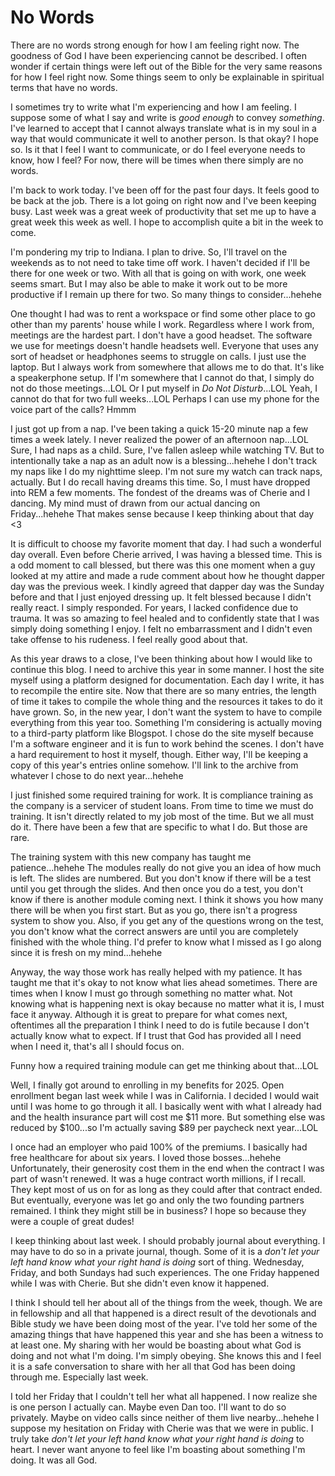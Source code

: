 # No Words

There are no words strong enough for how I am feeling right now. The goodness of God I have been experiencing cannot be described. I often wonder if certain things were left out of the Bible for the very same reasons for how I feel right now. Some things seem to only be explainable in spiritual terms that have no words.

I sometimes try to write what I'm experiencing and how I am feeling. I suppose some of what I say and write is *good enough* to convey *something*. I've learned to accept that I cannot always translate what is in my soul in a way that would communicate it well to another person. Is that okay? I hope so. Is it that I feel I want to communicate, or do I feel everyone needs to know, how I feel? For now, there will be times when there simply are no words.

I'm back to work today. I've been off for the past four days. It feels good to be back at the job. There is a lot going on right now and I've been keeping busy. Last week was a great week of productivity that set me up to have a great week this week as well. I hope to accomplish quite a bit in the week to come.

I'm pondering my trip to Indiana. I plan to drive. So, I'll travel on the weekends as to not need to take time off work. I haven't decided if I'll be there for one week or two. With all that is going on with work, one week seems smart. But I may also be able to make it work out to be more productive if I remain up there for two. So many things to consider...hehehe

One thought I had was to rent a workspace or find some other place to go other than my parents' house while I work. Regardless where I work from, meetings are the hardest part. I don't have a good headset. The software we use for meetings doesn't handle headsets well. Everyone that uses any sort of headset or headphones seems to struggle on calls. I just use the laptop. But I always work from somewhere that allows me to do that. It's like a speakerphone setup. If I'm somewhere that I cannot do that, I simply do not do those meetings...LOL Or I put myself in *Do Not Disturb*...LOL Yeah, I cannot do that for two full weeks...LOL Perhaps I can use my phone for the voice part of the calls? Hmmm

I just got up from a nap. I've been taking a quick 15-20 minute nap a few times a week lately. I never realized the power of an afternoon nap...LOL Sure, I had naps as a child. Sure, I've fallen asleep while watching TV. But to intentionally take a nap as an adult now is a blessing...hehehe I don't track my naps like I do my nighttime sleep. I'm not sure my watch can track naps, actually. But I do recall having dreams this time. So, I must have dropped into REM a few moments. The fondest of the dreams was of Cherie and I dancing. My mind must of drawn from our actual dancing on Friday...hehehe That makes sense because I keep thinking about that day <3

It is difficult to choose my favorite moment that day. I had such a wonderful day overall. Even before Cherie arrived, I was having a blessed time. This is a odd moment to call blessed, but there was this one moment when a guy looked at my attire and made a rude comment about how he thought dapper day was the previous week. I kindly agreed that dapper day was the Sunday before and that I just enjoyed dressing up. It felt blessed because I didn't really react. I simply responded. For years, I lacked confidence due to trauma. It was so amazing to feel healed and to confidently state that I was simply doing something I enjoy. I felt no embarrassment and I didn't even take offense to his rudeness. I feel really good about that.

As this year draws to a close, I've been thinking about how I would like to continue this blog. I need to archive this year in some manner. I host the site myself using a platform designed for documentation. Each day I write, it has to recompile the entire site. Now that there are so many entries, the length of time it takes to compile the whole thing and the resources it takes to do it have grown. So, in the new year, I don't want the system to have to compile everything from this year too. Something I'm considering is actually moving to a third-party platform like Blogspot. I chose do the site myself because I'm a software engineer and it is fun to work behind the scenes. I don't have a hard requirement to host it myself, though. Either way, I'll be keeping a copy of this year's entries online somehow. I'll link to the archive from whatever I chose to do next year...hehehe

I just finished some required training for work. It is compliance training as the company is a servicer of student loans. From time to time we must do training. It isn't directly related to my job most of the time. But we all must do it. There have been a few that are specific to what I do. But those are rare.

The training system with this new company has taught me patience...hehehe The modules really do not give you an idea of how much is left. The slides are numbered. But you don't know if there will be a test until you get through the slides. And then once you do a test, you don't know if there is another module coming next. I think it shows you how many there will be when you first start. But as you go, there isn't a progress system to show you. Also, if you get any of the questions wrong on the test, you don't know what the correct answers are until you are completely finished with the whole thing. I'd prefer to know what I missed as I go along since it is fresh on my mind...hehehe

Anyway, the way those work has really helped with my patience. It has taught me that it's okay to not know what lies ahead sometimes. There are times when I know I must go through something no matter what. Not knowing what is happening next is okay because no matter what it is, I must face it anyway. Although it is great to prepare for what comes next, oftentimes all the preparation I think I need to do is futile because I don't actually know what to expect. If I trust that God has provided all I need when I need it, that's all I should focus on.

Funny how a required training module can get me thinking about that...LOL

Well, I finally got around to enrolling in my benefits for 2025. Open enrollment began last week while I was in California. I decided I would wait until I was home to go through it all. I basically went with what I already had and the health insurance part will cost me $11 more. But something else was reduced by $100...so I'm actually saving $89 per paycheck next year...LOL

I once had an employer who paid 100% of the premiums. I basically had free healthcare for about six years. I loved those bosses...hehehe Unfortunately, their generosity cost them in the end when the contract I was part of wasn't renewed. It was a huge contract worth millions, if I recall. They kept most of us on for as long as they could after that contract ended. But eventually, everyone was let go and only the two founding partners remained. I think they might still be in business? I hope so because they were a couple of great dudes!

I keep thinking about last week. I should probably journal about everything. I may have to do so in a private journal, though. Some of it is a *don't let your left hand know what your right hand is doing* sort of thing. Wednesday, Friday, and both Sundays had such experiences. The one Friday happened while I was with Cherie. But she didn't even know it happened.

I think I should tell her about all of the things from the week, though. We are in fellowship and all that happened is a direct result of the devotionals and Bible study we have been doing most of the year. I've told her some of the amazing things that have happened this year and she has been a witness to at least one. My sharing with her would be boasting about what God is doing and not what I'm doing. I'm simply obeying. She knows this and I feel it is a safe conversation to share with her all that God has been doing through me. Especially last week.

I told her Friday that I couldn't tell her what all happened. I now realize she is one person I actually can. Maybe even Dan too. I'll want to do so privately. Maybe on video calls since neither of them live nearby...hehehe I suppose my hesitation on Friday with Cherie was that we were in public. I truly take *don't let your left hand know what your right hand is doing* to heart. I never want anyone to feel like I'm boasting about something I'm doing. It was all God.

